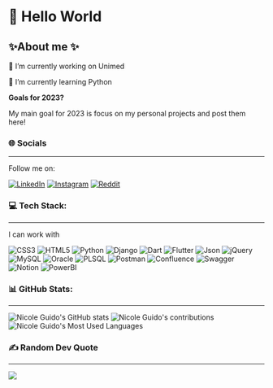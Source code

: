 # 👋 Hello World 

## ✨About me ✨

💼 I’m currently working on Unimed

🌱 I’m currently learning Python

**Goals for 2023?**

My main goal for 2023 is focus on my personal projects and post them here!


### 🌐 Socials

---

Follow me on: 

[![LinkedIn](https://img.shields.io/badge/LinkedIn-0077B5?style=for-the-badge&logo=linkedin&logoColor=white)](https://linkedin.com/in/nicoleguido) [![Instagram](https://img.shields.io/badge/Instagram-E4405F?style=for-the-badge&logo=instagram&logoColor=white)](https://instagram.com/nicky_eg) [![Reddit](https://img.shields.io/badge/Reddit-FF4500?style=for-the-badge&logo=reddit&logoColor=white)](https://www.reddit.com/user/mspatronum)

### 💻 Tech Stack:

---

I can work with

![CSS3](https://img.shields.io/badge/css3-%231572B6.svg?style=for-the-badge&logo=css3&logoColor=white) ![HTML5](https://img.shields.io/badge/html5-%23E34F26.svg?style=for-the-badge&logo=html5&logoColor=white) ![Python](https://img.shields.io/badge/Python-FFD43B?style=for-the-badge&logo=python&logoColor=blue) ![Django](https://img.shields.io/badge/Django-092E20?style=for-the-badge&logo=django&logoColor=green) ![Dart](https://img.shields.io/badge/dart-%230175C2.svg?style=for-the-badge&logo=dart&logoColor=white) ![Flutter](https://img.shields.io/badge/Flutter-%2302569B.svg?style=for-the-badge&logo=Flutter&logoColor=white) ![Json](https://img.shields.io/badge/json-5E5C5C?style=for-the-badge&logo=json&logoColor=white) ![jQuery](https://img.shields.io/badge/jquery-%230769AD.svg?style=for-the-badge&logo=jquery&logoColor=white) ![MySQL](https://img.shields.io/badge/mysql-%2300f.svg?style=for-the-badge&logo=mysql&logoColor=white) ![Oracle](https://img.shields.io/badge/Oracle-F80000?style=for-the-badge&logo=Oracle&logoColor=white) ![PLSQL](https://img.shields.io/badge/PLSQL-F80000?style=for-the-badge&logo=oracle&logoColor=black) ![Postman](https://img.shields.io/badge/Postman-FF6C37?style=for-the-badge&logo=postman&logoColor=white) ![Confluence](https://img.shields.io/badge/confluence-%23172BF4.svg?style=for-the-badge&logo=confluence&logoColor=white) ![Swagger](https://img.shields.io/badge/-Swagger-%23Clojure?style=for-the-badge&logo=swagger&logoColor=white) ![Notion](https://img.shields.io/badge/Notion-000000?style=for-the-badge&logo=notion&logoColor=white) ![PowerBI](https://img.shields.io/badge/PowerBI-F2C811?style=for-the-badge&logo=Power%20BI&logoColor=white)


### 📊 GitHub Stats:

---

![Nicole Guido's GitHub stats](https://github-readme-stats.vercel.app/api?username=mspatronum&theme=dracula&show_icons=true&include_all_commits=true&count_private=true)
![Nicole Guido's contributions](https://github-readme-streak-stats.herokuapp.com/?user=mspatronum&theme=dracula&include_all_commits=true&count_private=true)
![Nicole Guido's Most Used Languages](https://github-readme-stats.vercel.app/api/top-langs/?username=mspatronum&theme=dracula&hide_border=true&include_all_commits=false&count_private=false&layout=compact)

### ✍️ Random Dev Quote

---

![](https://quotes-github-readme.vercel.app/api?type=horizontal&theme=dracula)

